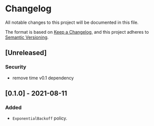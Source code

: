 # Changelog
All notable changes to this project will be documented in this file.

The format is based on [Keep a Changelog](https://keepachangelog.com/en/1.1.0/),
and this project adheres to [Semantic Versioning](https://semver.org/spec/v2.0.0.html).

## [Unreleased]
### Security
- remove time v0.1 dependency

## [0.1.0] - 2021-08-11
### Added
- `ExponentialBackoff` policy.
